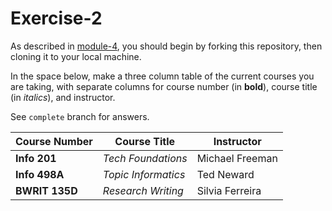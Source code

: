# Exercise-2

As described in [module-4](https://github.com/INFO-201/m4-git-intro), you should begin by forking this repository, then cloning it to your local machine.

In the space below, make a three column table of the current courses you are taking, with separate columns for course number (in **bold**), course title (in _italics_), and instructor.

See `complete` branch for answers.

| Course Number | Course Title | Instructor  |
| ----------------- | -------------- | ----------- |
| **Info 201** | _Tech Foundations_ | Michael Freeman |
| **Info 498A** | _Topic Informatics_ | Ted Neward |
| **BWRIT 135D** | _Research Writing_ |Silvia Ferreira |
